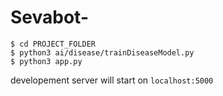 # Sevabot-

```
$ cd PROJECT_FOLDER
$ python3 ai/disease/trainDiseaseModel.py
$ python3 app.py
```
developement server will start on ```localhost:5000```
